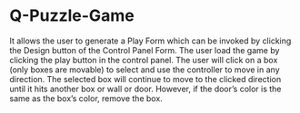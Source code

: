 # Q-Puzzle-Game
It allows the user to generate a Play Form which can be invoked by clicking the Design button of the Control Panel Form.
The user load the game by clicking the play button in the control panel.
The user will click on a box (only boxes are movable) to select and use the controller to move in any direction.
The selected box will continue to move to the clicked direction until it hits another box or wall or door. However, if the door’s color is the same as the box’s color, remove the box.

